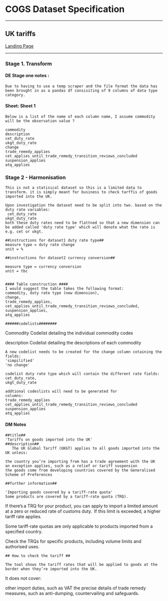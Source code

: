 <!-- #region -->
# COGS Dataset Specification
----------

## UK tariffs

[Landing Page](https://www.gov.uk/guidance/uk-tariffs-from-1-january-2021)

----------

### Stage 1. Transform
#### DE Stage one notes :
    Due to having to use a temp scraper and the file format the data has been brought in as a pandas df consisiting of 9 columns of data type category. 


#### Sheet: Sheet 1
    Below is a list of the name of each column name, I assume commodity will be the observation value ?
    
    commodity                                                 
    description                                                    
    cet_duty_rate                                                  
    ukgt_duty_rate                                                 
    change                                                         
    trade_remedy_applies                                           
    cet_applies_until_trade_remedy_transition_reviews_concluded    
    suspension_applies                                             
    atq_applies                                                    


### Stage 2 - Harmonisation
    
    This is not a statisical dataset so this is a limited data to transform. it is simply meant for business to check tarffis of goods imported into the UK. 

    Upon investigation the dataset need to be split into two. based on the duty rate variables:
     cet_duty_rate                                                ukgt_duty_rate 
    both these duty rates need to be flattned so that a new dimension can be added called 'duty rate type' which will denote what the rate is e.g. cet or ukgt. 

    ##instructions for dataset1 duty rate type##
    measure type = duty rate change
    unit = % 

    ##instructions for dataset2 currency conversion##

    measure type = currency conversion 
    unit = tbc 


    #### Table construction ####
    I would suggest the table takes the following format: 
    commodity, duty rate type (new dimension), 
    change,	
    trade_remedy_applies,	
    cet_applies_until_trade_remedy_transition_reviews_concluded,
    suspension_applies,	
    atq_applies

    ######codelists########
    
   Commodity Codelist detailing the individual commodity codes

   description Codelist detailing the descriptions of each commodity

    A new codelist needs to be created for the change column cotaining the fields:
    'simpilified'
    'no change' 

    codelist duty rate type which will contain the different rate fields:
    cet_duty_rate,	
    ukgt_duty_rate

    addtional codeslists will need to be generated for 
    columns:
    trade_remedy_applies	cet_applies_until_trade_remedy_transition_reviews_concluded	suspension_applies	
    atq_applies





   


#### DM Notes
    ##title##
    'Tariffs on goods imported into the UK' 
    ##description## 
       The UK Global Tariff (UKGT) applies to all goods imported into the UK unless:

    the country you’re importing from has a trade agreement with the UK
    an exception applies, such as a relief or tariff suspension
    the goods come from developing countries covered by the Generalised Scheme of Preferences

    ##further information##

    'Importing goods covered by a tariff-rate quota'
    Some products are covered by a tariff-rate quota (TRQ).

If there’s a TRQ for your product, you can apply to import a limited amount at a zero or reduced rate of customs duty.  If this limit is exceeded, a higher tariff rate applies.

Some tariff-rate quotas are only applicable to products imported from a specified country.

Check the TRQs for specific products, including volume limits and authorised uses.


    ## How to check the tariff ##
   
    The tool shows the tariff rates that will be applied to goods at the border when they’re imported into the UK.

It does not cover:

other import duties, such as VAT
the precise details of trade remedy measures, such as anti-dumping, countervailing and safeguards.









<!-- #endregion -->

```python'

```
